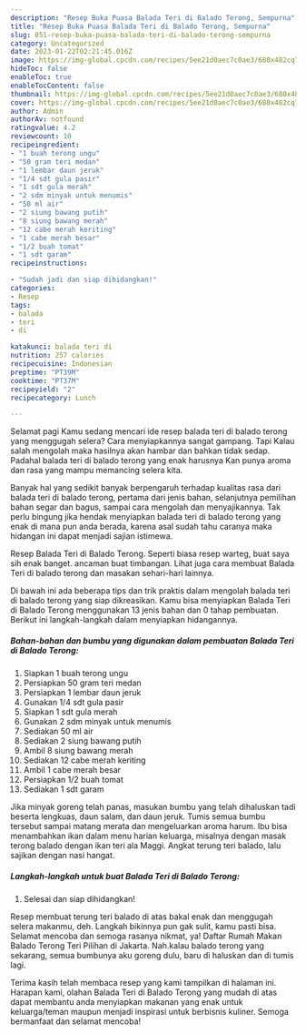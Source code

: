 ```yaml
---
description: "Resep Buka Puasa Balada Teri di Balado Terong, Sempurna"
title: "Resep Buka Puasa Balada Teri di Balado Terong, Sempurna"
slug: 851-resep-buka-puasa-balada-teri-di-balado-terong-sempurna
category: Uncategorized
date: 2023-01-22T02:21:45.016Z
image: https://img-global.cpcdn.com/recipes/5ee21d0aec7c0ae3/680x482cq70/balada-teri-di-balado-terong-foto-resep-utama.jpg
hideToc: false
enableToc: true
enableTocContent: false
thumbnail: https://img-global.cpcdn.com/recipes/5ee21d0aec7c0ae3/680x482cq70/balada-teri-di-balado-terong-foto-resep-utama.jpg
cover: https://img-global.cpcdn.com/recipes/5ee21d0aec7c0ae3/680x482cq70/balada-teri-di-balado-terong-foto-resep-utama.jpg
author: Admin
authorAv: notfound
ratingvalue: 4.2
reviewcount: 10
recipeingredient:
- "1 buah terong ungu"
- "50 gram teri medan"
- "1 lembar daun jeruk"
- "1/4 sdt gula pasir"
- "1 sdt gula merah"
- "2 sdm minyak untuk menumis"
- "50 ml air"
- "2 siung bawang putih"
- "8 siung bawang merah"
- "12 cabe merah keriting"
- "1 cabe merah besar"
- "1/2 buah tomat"
- "1 sdt garam"
recipeinstructions:

- "Sudah jadi dan siap dihidangkan!"
categories:
- Resep
tags:
- balada
- teri
- di

katakunci: balada teri di 
nutrition: 257 calories
recipecuisine: Indonesian
preptime: "PT39M"
cooktime: "PT37M"
recipeyield: "2"
recipecategory: Lunch

---
```



Selamat pagi Kamu sedang mencari ide resep balada teri di balado terong yang menggugah selera? Cara menyiapkannya sangat gampang. Tapi Kalau salah mengolah maka hasilnya akan hambar dan bahkan tidak sedap. Padahal balada teri di balado terong yang enak harusnya Kan punya aroma dan rasa yang mampu memancing selera kita.


Banyak hal yang sedikit banyak berpengaruh terhadap kualitas rasa dari balada teri di balado terong, pertama dari jenis bahan, selanjutnya pemilihan bahan segar dan bagus, sampai cara mengolah dan menyajikannya. Tak perlu bingung jika hendak menyiapkan balada teri di balado terong yang enak di mana pun anda berada, karena asal sudah tahu caranya maka hidangan ini dapat menjadi sajian istimewa.

Resep Balada Teri di Balado Terong. Seperti biasa resep warteg, buat saya sih enak banget. ancaman buat timbangan. Lihat juga cara membuat Balada Teri di balado terong dan masakan sehari-hari lainnya.


Di bawah ini ada beberapa tips dan trik praktis dalam mengolah balada teri di balado terong yang siap dikreasikan. Kamu bisa menyiapkan Balada Teri di Balado Terong menggunakan 13 jenis bahan dan 0 tahap pembuatan. Berikut ini langkah-langkah dalam menyiapkan hidangannya.

<!--inarticleads1-->

##### Bahan-bahan dan bumbu yang digunakan dalam pembuatan Balada Teri di Balado Terong:

1. Siapkan 1 buah terong ungu
1. Persiapkan 50 gram teri medan
1. Persiapkan 1 lembar daun jeruk
1. Gunakan 1/4 sdt gula pasir
1. Siapkan 1 sdt gula merah
1. Gunakan 2 sdm minyak untuk menumis
1. Sediakan 50 ml air
1. Sediakan 2 siung bawang putih
1. Ambil 8 siung bawang merah
1. Sediakan 12 cabe merah keriting
1. Ambil 1 cabe merah besar
1. Persiapkan 1/2 buah tomat
1. Sediakan 1 sdt garam


Jika minyak goreng telah panas, masukan bumbu yang telah dihaluskan tadi beserta lengkuas, daun salam, dan daun jeruk. Tumis semua bumbu tersebut sampai matang merata dan mengeluarkan aroma harum. Ibu bisa menambahkan ikan dalam menu harian keluarga, misalnya dengan masak terong balado dengan ikan teri ala Maggi. Angkat terung teri balado, lalu sajikan dengan nasi hangat. 

<!--inarticleads2-->

##### Langkah-langkah untuk buat Balada Teri di Balado Terong:


1. Selesai dan siap dihidangkan!

Resep membuat terung teri balado di atas bakal enak dan menggugah selera makanmu, deh. Langkah bikinnya pun gak sulit, kamu pasti bisa. Selamat mencoba dan semoga rasanya nikmat, ya! Daftar Rumah Makan Balado Terong Teri Pilihan di Jakarta. Nah.kalau balado terong yang sekarang, semua bumbunya aku goreng dulu, baru di haluskan dan di tumis lagi. 

Terima kasih telah membaca resep yang kami tampilkan di halaman ini. Harapan kami, olahan Balada Teri di Balado Terong yang mudah di atas dapat membantu anda menyiapkan makanan yang enak untuk keluarga/teman maupun menjadi inspirasi untuk berbisnis kuliner. Semoga bermanfaat dan selamat mencoba!
